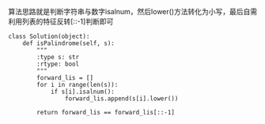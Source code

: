 算法思路就是判断字符串与数字isalnum，然后lower()方法转化为小写，最后自需利用列表的特征反转[::-1]判断即可
```
class Solution(object):
    def isPalindrome(self, s):
        """
        :type s: str
        :rtype: bool
        """
        forward_lis = []
        for i in range(len(s)):
            if s[i].isalnum():
                forward_lis.append(s[i].lower())
                
        return forward_lis == forward_lis[::-1]
```
